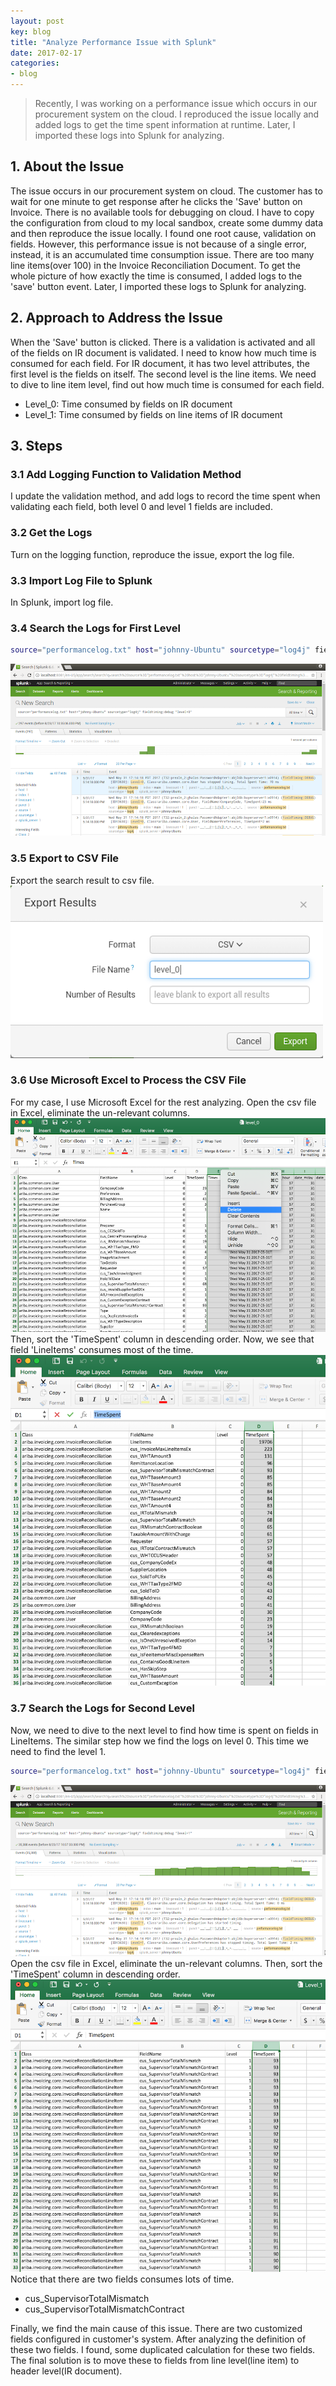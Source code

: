 ```yaml
---
layout: post
key: blog
title: "Analyze Performance Issue with Splunk"
date: 2017-02-17
categories:
- blog
---
```


> Recently, I was working on a performance issue which occurs in our procurement system on the cloud. I reproduced the issue locally and added logs to get the time spent information at runtime. Later, I imported these logs into Splunk for analyzing.

## 1. About the Issue
The issue occurs in our procurement system on cloud. The customer has to wait for one minute to get response after he clicks the 'Save' button on Invoice. There is no available tools for debugging on cloud. I have to copy the configuration from cloud to my local sandbox, create some dummy data and then reproduce the issue locally. I found one root cause, validation on fields. However, this performance issue is not because of a single error, instead, it is an accumulated time consumption issue. There are too many line items(over 100) in the Invoice Reconciliation Document. To get the whole picture of how exactly the time is consumed, I added logs to the 'save' button event. Later, I imported these logs to Splunk for analyzing.

## 2. Approach to Address the Issue
When the 'Save' button is clicked. There is a validation is activated and all of the fields on IR document is validated. I need to know how much time is consumed for each field. For IR document, it has two level attributes, the first level is the fields on itself. The second level is the line items. We need to dive to line item level, find out how much time is consumed for each field.  
* Level_0: Time consumed by fields on IR document  
* Level_1: Time consumed by fields on line items of IR document  

## 3. Steps
### 3.1 Add Logging Function to Validation Method
I update the validation method, and add logs to record the time spent when validating each field, both level 0 and level 1 fields are included.
### 3.2 Get the Logs
Turn on the logging function, reproduce the issue, export the log file.
### 3.3 Import Log File to Splunk
In Splunk, import log file.
### 3.4 Search the Logs for First Level
```sh
source="performancelog.txt" host="johnny-Ubuntu" sourcetype="log4j" fieldtiming:debug "level=0"
```
![MIME Type](/public/pics/2017-02-17/level0.png)  
### 3.5 Export to CSV File
Export the search result to csv file.  
![MIME Type](/public/pics/2017-02-17/export.png)  
### 3.6 Use Microsoft Excel to Process the CSV File
For my case, I use Microsoft Excel for the rest analyzing.
Open the csv file in Excel, eliminate the un-relevant columns.
![MIME Type](/public/pics/2017-02-17/eliminate.png)  
Then, sort the 'TimeSpent' column in descending order. Now, we see that field 'LineItems' consumes most of the time.
![MIME Type](/public/pics/2017-02-17/level0sorted.png)  

### 3.7 Search the Logs for Second Level
Now, we need to dive to the next level to find how time is spent on fields in LineItems.
The similar step how we find the logs on level 0. This time we need to find the level 1.
```sh
source="performancelog.txt" host="johnny-Ubuntu" sourcetype="log4j" fieldtiming:debug "level=1"
```
![MIME Type](/public/pics/2017-02-17/level1.png)  
Open the csv file in Excel, eliminate the un-relevant columns.
Then, sort the 'TimeSpent' column in descending order.
![MIME Type](/public/pics/2017-02-17/level1sorted.png)  
Notice that there are two fields consumes lots of time.
* cus_SupervisorTotalMismatch
* cus_SupervisorTotalMismatchContract

Finally, we find the main cause of this issue. There are two customized fields configured in customer's system. After analyzing the definition of these two fields. I found, some duplicated calculation for these two fields. The final solution is to move these to fields from line level(line item) to header level(IR document).
